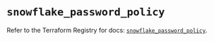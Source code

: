 # `snowflake_password_policy`

Refer to the Terraform Registry for docs: [`snowflake_password_policy`](https://registry.terraform.io/providers/snowflake-labs/snowflake/0.97.0/docs/resources/password_policy).
